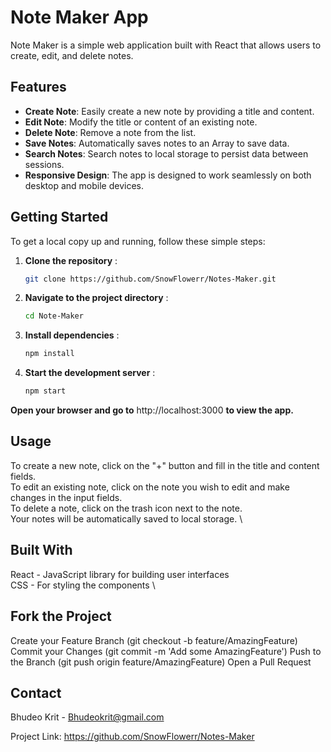 # Note Maker App

Note Maker is a simple web application built with React that allows users to create, edit, and delete notes.

## Features

- **Create Note**: Easily create a new note by providing a title and content.
- **Edit Note**: Modify the title or content of an existing note.
- **Delete Note**: Remove a note from the list.
- **Save Notes**: Automatically saves notes to an Array to save data.
- **Search Notes**: Search notes to local storage to persist data between sessions.
- **Responsive Design**: The app is designed to work seamlessly on both desktop and mobile devices.


## Getting Started

To get a local copy up and running, follow these simple steps:

1. **Clone the repository** :
   ```sh
   git clone https://github.com/SnowFlowerr/Notes-Maker.git 
2. **Navigate to the project directory** :
   ```sh
   cd Note-Maker
3. **Install dependencies** :
   ```sh
   npm install
4. **Start the development server** :
   ```sh
   npm start

**Open your browser and go to** http://localhost:3000 **to view the app.**

## Usage
To create a new note, click on the "+" button and fill in the title and content fields. \
To edit an existing note, click on the note you wish to edit and make changes in the input fields. \
To delete a note, click on the trash icon next to the note. \
Your notes will be automatically saved to local storage. \
## Built With
React - JavaScript library for building user interfaces \
CSS - For styling the components \

## Fork the Project
Create your Feature Branch (git checkout -b feature/AmazingFeature)
Commit your Changes (git commit -m 'Add some AmazingFeature')
Push to the Branch (git push origin feature/AmazingFeature)
Open a Pull Request

## Contact
Bhudeo Krit - Bhudeokrit@gmail.com

Project Link: https://github.com/SnowFlowerr/Notes-Maker
